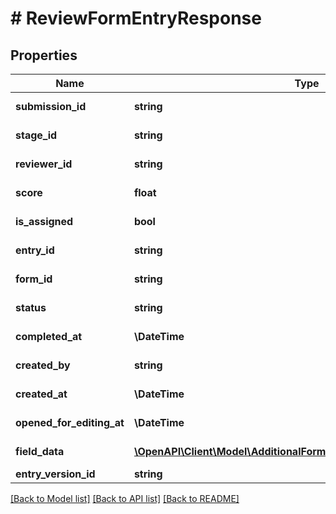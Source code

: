 # # ReviewFormEntryResponse

## Properties

Name | Type | Description | Notes
------------ | ------------- | ------------- | -------------
**submission_id** | **string** |  | [optional] [readonly]
**stage_id** | **string** |  | [optional] [readonly]
**reviewer_id** | **string** |  | [optional] [readonly]
**score** | **float** |  | [optional] [readonly]
**is_assigned** | **bool** |  | [optional] [readonly]
**entry_id** | **string** |  | [optional] [readonly]
**form_id** | **string** |  | [optional] [readonly]
**status** | **string** |  | [optional] [readonly]
**completed_at** | **\DateTime** |  | [optional] [readonly]
**created_by** | **string** |  | [optional] [readonly]
**created_at** | **\DateTime** |  | [optional] [readonly]
**opened_for_editing_at** | **\DateTime** |  | [optional] [readonly]
**field_data** | [**\OpenAPI\Client\Model\AdditionalFormEntryResponseFieldDataInner[]**](AdditionalFormEntryResponseFieldDataInner.md) |  | [optional] [readonly]
**entry_version_id** | **string** |  | [optional]

[[Back to Model list]](../../README.md#models) [[Back to API list]](../../README.md#endpoints) [[Back to README]](../../README.md)
